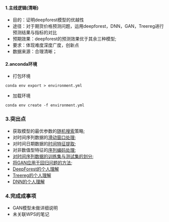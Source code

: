 #### 1.主线逻辑(清晰)

- 目的：证明deepforest模型的优越性
- 途径：对于期货价格预测问题，运用deepforest，DNN，GAN，Treereg进行预测结果与指标的对比
- 预期效果：deepforest的预测效果优于其余三种模型;
- 要求：体现难度深度广度，创新点
- 数据来源：合理清晰；

#### 2.anconda环境

- 打包环境

``conda env export > environment.yml``

- 加载环境

``conda env create -f environment.yml``

### 3.突出点

- 获取模型的最优参数的[随机搜索](DeepForest/TRY.ipynb)策略;
- 对时间序列数据的[滑动窗口处理](DeepForest/TRY.ipynb);
- 对时间日期数据的[时间特征提取](DeepForest/TRY.ipynb);
- 对非数值型特征的[序列编码处理](DeepForest/TRY.ipynb);
- [对时间序列数据的训练集与测试集的划分](DeepForest/TRY.ipynb);
- [将GAN应用于回归问题的方法](GAN/TRY.ipynb);
- [DeepForest的个人理解](DeepForest/EXPLAINATION.md)
- [Treereg的个人理解](Treereg/EXPLAINATION.md)
- [DNN的个人理解](DNN/EXPLAINATION.md)

### 4.完成成事项

- GAN模型未做详细说明
- 未关联WPS的笔记
